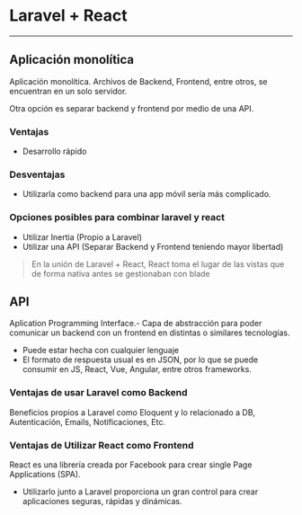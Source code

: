 # Laravel + React

---

## Aplicación monolítica

Aplicación monolítica. Archivos de Backend, Frontend, entre otros, se encuentran en un solo servidor.

Otra opción es separar backend y frontend por medio de una API.

### Ventajas

- Desarrollo rápido

### Desventajas

- Utilizarla como backend para una app móvil sería más complicado.

### Opciones posibles para combinar laravel y react

- Utilizar Inertia (Propio a Laravel)
- Utilizar una API (Separar Backend y Frontend teniendo mayor libertad)

> En la unión de Laravel + React, React toma el lugar de las vistas que de forma nativa antes se gestionaban con blade

## API

Aplication Programming Interface.- Capa de abstracción para poder comunicar un backend con un frontend en distintas o similares tecnologías.

- Puede estar hecha con cualquier lenguaje
- El formato de respuesta usual es en JSON, por lo que se puede consumir en JS, React, Vue, Angular, entre otros frameworks.

### Ventajas de usar Laravel como Backend

Beneficios propios a Laravel como Eloquent y lo relacionado a DB, Autenticación, Emails, Notificaciones, Etc.

### Ventajas de Utilizar React como Frontend

React es una librería creada por Facebook para crear single Page Applications (SPA).

- Utilizarlo junto a Laravel proporciona un gran control para crear aplicaciones seguras, rápidas y dinámicas.
